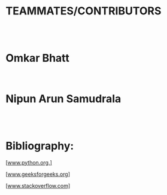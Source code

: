 # TEAMMATES/CONTRIBUTORS
<br/>
<br/>

# Omkar Bhatt
<br/>

# Nipun Arun Samudrala
<br/>
<br/>


# Bibliography:
[www.python.org.]

[www.geeksforgeeks.org]

[www.stackoverflow.com]
